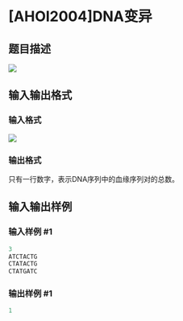 # [AHOI2004]DNA变异

## 题目描述

![](https://cdn.luogu.com.cn/upload/pic/1660.png)

## 输入输出格式

### 输入格式

![](https://cdn.luogu.com.cn/upload/pic/1661.png)

### 输出格式

只有一行数字，表示DNA序列中的血缘序列对的总数。

## 输入输出样例

### 输入样例 #1

```cpp
3
ATCTACTG
CTATACTG
CTATGATC
```


### 输出样例 #1

```cpp
1
```



